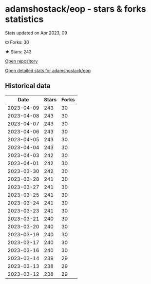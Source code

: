 # adamshostack/eop - stars & forks statistics

Stats updated on Apr 2023, 09

☋ Forks: 30

★ Stars: 243

[Open repository](https://github.com/adamshostack/eop)

[Open detailed stats for adamshostack/eop](https://reviewgithub.com/rep/adamshostack/eop)

## Historical data
| Date | Stars | Forks |
|------|-------|-------|
| 2023-04-09 | 243 | 30 | 
| 2023-04-08 | 243 | 30 | 
| 2023-04-07 | 243 | 30 | 
| 2023-04-06 | 243 | 30 | 
| 2023-04-05 | 243 | 30 | 
| 2023-04-04 | 243 | 30 | 
| 2023-04-03 | 242 | 30 | 
| 2023-04-01 | 242 | 30 | 
| 2023-03-30 | 242 | 30 | 
| 2023-03-28 | 241 | 30 | 
| 2023-03-27 | 241 | 30 | 
| 2023-03-25 | 241 | 30 | 
| 2023-03-24 | 241 | 30 | 
| 2023-03-23 | 241 | 30 | 
| 2023-03-21 | 240 | 30 | 
| 2023-03-20 | 240 | 30 | 
| 2023-03-19 | 240 | 30 | 
| 2023-03-17 | 240 | 30 | 
| 2023-03-16 | 240 | 30 | 
| 2023-03-14 | 239 | 29 | 
| 2023-03-13 | 238 | 29 | 
| 2023-03-12 | 238 | 29 | 

